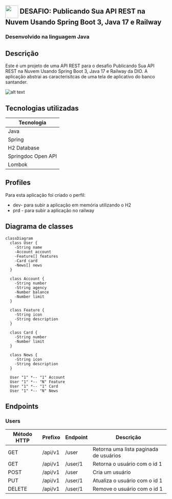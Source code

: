 ## <img align="center" width="40px" src="https://hermes.digitalinnovation.one/assets/diome/logo-minimized.png"> DESAFIO: Publicando Sua API REST na Nuvem Usando Spring Boot 3, Java 17 e Railway

### Desenvolvido na linguagem Java

## Descrição

Este é um projeto de uma API REST para o desafio Publicando Sua API REST na Nuvem Usando Spring Boot 3, Java 17 e Railway da DIO.
A aplicação abstrai as caracterisitcas de uma tela de aplicativo do banco santander. 

![alt text](![image](https://github.com/user-attachments/assets/a90f1b30-b4b4-4b8d-96d0-eebd269ed012)
)



## Tecnologias utilizadas

| Tecnologia         | 
| ------------------ | 
| Java               | 
| Spring             | 
| H2 Database        | 
| Springdoc Open API | 
| Lombok             | 

## Profiles

Para esta aplicação foi criado o perfil:

* dev- para subir a aplicação em memória utilizando o H2
* prd - para subir a aplicação no railway

## Diagrama de classes

```mermaid
classDiagram
  class User {
    -String name
    -Account account
    -Feature[] features
    -Card card
    -News[] news
  }

  class Account {
    -String number
    -String agency
    -Number balance
    -Number limit
  }

  class Feature {
    -String icon
    -String description
  }

  class Card {
    -String number
    -Number limit
  }

  class News {
    -String icon
    -String description
  }

  User "1" *-- "1" Account
  User "1" *-- "N" Feature
  User "1" *-- "1" Card
  User "1" *-- "N" News
```

## Endpoints

### Users

| Método HTTP | Prefixo | Endpoint          | Descrição                               |
| ----------- | ------- | ----------------- | --------------------------------------- |
| GET         | /api/v1 | /user             | Retorna uma lista paginada de usuários  |
| GET         | /api/v1 | /user/1           | Retorna o usuário com o id 1            |
| POST        | /api/v1 | /user             | Cria um usuário                         |
| PUT         | /api/v1 | /user/1           | Atualiza o usuário com o id 1           |
| DELETE      | /api/v1 | /user/1           | Remove o usuário com o id 1             |
